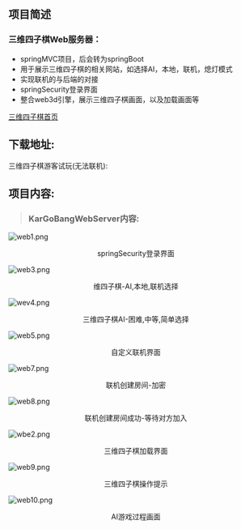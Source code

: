 ## 项目简述
### 三维四子棋Web服务器：
- springMVC项目，后会转为springBoot
- 用于展示三维四子棋的相关网站，如选择AI，本地，联机，熄灯模式
- 实现联机的与后端的对接
- springSecurity登录界面
- 整合web3d引擎，展示三维四子棋画面，以及加载画面等 <br>

[三维四子棋首页](https://4l1271j523.zicp.fun/)

## 下载地址:
三维四子棋游客试玩(无法联机):

## 项目内容:
> ### KarGoBangWebServer内容:
![web1.png](https://s2.loli.net/2022/07/01/6Lplj4e1DQzHbUd.png)
<p align="center">springSecurity登录界面</p>

![web3.png](https://s2.loli.net/2022/07/01/fmsPlG7W8cydizC.png)
<p align="center">维四子棋-AI,本地,联机选择</p>

![wev4.png](https://s2.loli.net/2022/07/01/rN7jUsVJqiX2Fbz.png)
<p align="center">三维四子棋AI-困难,中等,简单选择</p>

![web5.png](https://s2.loli.net/2022/07/01/xs9tub6zK5LFXPV.png)
<p align="center">自定义联机界面</p>

![web7.png](https://s2.loli.net/2022/07/01/C9EMjskc2Iz7YXh.png)
<p align="center">联机创建房间-加密</p>

![web8.png](https://s2.loli.net/2022/07/01/7dyaiexk65EslnP.png)
<p align="center">联机创建房间成功-等待对方加入</p>

![wbe2.png](https://s2.loli.net/2022/07/01/bIhHDMVkUL2Z5Tw.png)
<p align="center">三维四子棋加载界面</p>

![web9.png](https://s2.loli.net/2022/07/01/8oAu592ghDTQMsx.png)
<p align="center">三维四子棋操作提示</p>

![web10.png](https://s2.loli.net/2022/07/01/UcNkqfzlKa5B4JV.png)
<p align="center">AI游戏过程画面</p>


<br>


